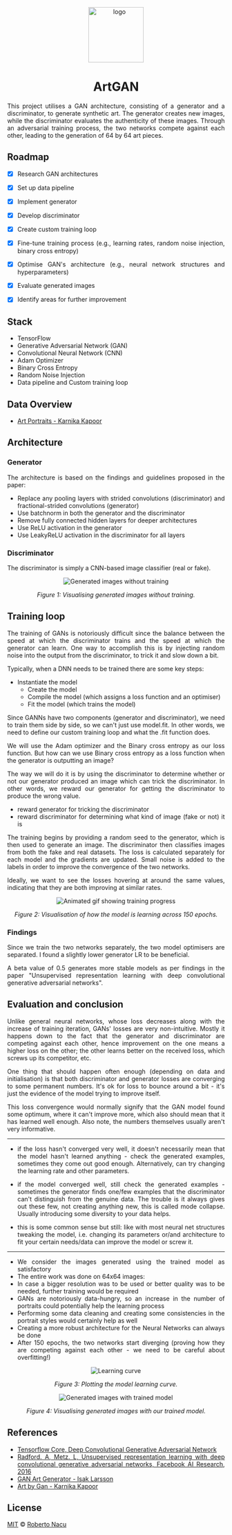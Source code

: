 <div align="center">
  <img src="imgs/logo-light-nobg.png" alt="logo" width="128"/>
  <h1>ArtGAN</h1>

</div>

<div align="justify">

This project utilises a GAN architecture, consisting of a generator and a discriminator, to generate synthetic art. The generator creates new images, while the discriminator evaluates the authenticity of these images. Through an adversarial training process, the two networks compete against each other, leading to the generation of 64 by 64 art pieces.

## Roadmap

- [x] Research GAN architectures
- [x] Set up data pipeline
- [x] Implement generator
- [x] Develop discriminator
- [x] Create custom training loop
- [x] Fine-tune training process (e.g., learning rates, random noise injection, binary cross entropy)
- [x] Optimise GAN's architecture (e.g., neural network structures and hyperparameters)
- [x] Evaluate generated images
- [x] Identify areas for further improvement


## Stack

- TensorFlow
- Generative Adversarial Network (GAN)
- Convolutional Neural Network (CNN)
- Adam Optimizer
- Binary Cross Entropy
- Random Noise Injection
- Data pipeline and Custom training loop

## Data Overview

- [Art Portraits - Karnika Kapoor](https://www.kaggle.com/datasets/karnikakapoor/art-portraits)

## Architecture

### Generator

The architecture is based on the findings and guidelines proposed in the paper:

- Replace any pooling layers with strided convolutions (discriminator) and fractional-strided convolutions (generator)
- Use batchnorm in both the generator and the discriminator
- Remove fully connected hidden layers for deeper architectures
- Use ReLU activation in the generator
- Use LeakyReLU activation in the discriminator for all layers

### Discriminator

The discriminator is simply a CNN-based image classifier (real or fake).

<div align="center">
  <img src="imgs/generated-imgs-no-training.png" alt="Generated images without training"/>

  _Figure 1: Visualising generated images without training._
</div>

## Training loop

The training of GANs is notoriously difficult since the balance between the speed at which the discriminator trains and the speed at which the generator can learn. One way to accomplish this is by injecting random noise into the output from the discriminator, to trick it and slow down a bit.

Typically, when a DNN needs to be trained there are some key steps:

- Instantiate the model
  - Create the model
  - Compile the model (which assigns a loss function and an optimiser)
  - Fit the model (which trains the model)

Since GANNs have two components (generator and discriminator), we need to train them side by side, so we can't just use model.fit. In other words, we need to define our custom training loop and what the .fit function does.

We will use the Adam optimizer and the Binary cross entropy as our loss function. But how can we use Binary cross entropy as a loss function when the generator is outputting an image?

The way we will do it is by using the discriminator to determine whether or not our generator produced an image which can trick the discriminator. In other words, we reward our generator for getting the discriminator to produce the wrong value.

- reward generator for tricking the discriminator
- reward discriminator for determining what kind of image (fake or not) it is

The training begins by providing a random seed to the generator, which is then used to generate an image. The discriminator then classifies images from both the fake and real datasets. The loss is calculated separately for each model and the gradients are updated. Small noise is added to the labels in order to improve the convergence of the two networks.

Ideally, we want to see the losses hovering at around the same values, indicating that they are both improving at similar rates.

<div align="center">
  <img src="imgs/artgan.gif" alt="Animated gif showing training progress"/>

  _Figure 2: Visualisation of how the model is learning across 150 epochs._
</div>

### Findings

Since we train the two networks separately, the two model optimisers are separated. I found a slightly lower generator LR to be beneficial.

A beta value of 0.5 generates more stable models as per findings in the paper "Unsupervised representation learning with deep convolutional generative adversarial networks".

## Evaluation and conclusion

Unlike general neural networks, whose loss decreases along with the increase of training iteration, GANs' losses are very non-intuitive. Mostly it happens down to the fact that the generator and discriminator are competing against each other, hence improvement on the one means a higher loss on the other; the other learns better on the received loss, which screws up its competitor, etc.

One thing that should happen often enough (depending on data and initialisation) is that both discriminator and generator losses are converging to some permanent numbers. It's ok for loss to bounce around a bit - it's just the evidence of the model trying to improve itself.

This loss convergence would normally signify that the GAN model found some optimum, where it can't improve more, which also should mean that it has learned well enough. Also note, the numbers themselves usually aren't very informative.

---

- if the loss hasn't converged very well, it doesn't necessarily mean that the model hasn't learned anything - check the generated examples, sometimes they come out good enough. Alternatively, can try changing the learning rate and other parameters.

- if the model converged well, still check the generated examples - sometimes the generator finds one/few examples that the discriminator can't distinguish from the genuine data. The trouble is it always gives out these few, not creating anything new, this is called mode collapse. Usually introducing some diversity to your data helps.

- this is some common sense but still: like with most neural net structures tweaking the model, i.e. changing its parameters or/and architecture to fit your certain needs/data can improve the model or screw it.

---

- We consider the images generated using the trained model as satisfactory
- The entire work was done on 64x64 images:
- In case a bigger resolution was to be used or better quality was to be needed, further training would be required
- GANs are notoriously data-hungry, so an increase in the number of portraits could potentially help the learning process
- Performing some data cleaning and creating some consistencies in the portrait styles would certainly help as well
- Creating a more robust architecture for the Neural Networks can always be done
- After 150 epochs, the two networks start diverging (proving how they are competing against each other - we need to be careful about overfitting!)

<div align="center">
  <img src="imgs/learning-curve.png" alt="Learning curve"/>

  _Figure 3: Plotting the model learning curve._

  <img src="imgs/generated-imgs-trained.png" alt="Generated images with trained model"/>

  _Figure 4: Visualising generated images with our trained model._
</div>


## References

- [Tensorflow Core, Deep Convolutional Generative Adversarial Network](https://www.tensorflow.org/tutorials/generative/dcgan)
- [Radford. A, Metz. L, Unsupervised representation learning with deep convolutional generative adversarial networks, Facebook AI Research, 2016](https://arxiv.org/abs/1511.06434)
- [GAN Art Generator - Isak Larsson](https://www.kaggle.com/code/isaklarsson/gan-art-generator)
- [Art by Gan - Karnika Kapoor](https://www.kaggle.com/code/karnikakapoor/art-by-gan)

## License 

[MIT](https://github.com/1391819/artGAN/blob/main/License.txt) © [Roberto Nacu](https://github.com/1391819)

</div>
